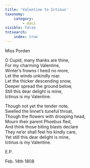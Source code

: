 ```yaml
---
title: 'Valentine to Ictinus'
taxonomy:
    category:
        - docs
visible: false
tntsearch:
    index: true
---
```


<div class="author">Miss Porden</div>

O Cupid, many thanks are thine,  
For my charming Valentine,  
Winter’s frowns I heed no more,  
Let the winds unkindly roar.  
Let the thicker descending snow,  
Deeper spread the ground below,  
Still this dear delight is mine,  
Ictinus is my Valentine.  

Though not yet the tender note,  
Swelled the linnet’s tuneful throat,  
Though the flowers with drooping head,  
Mourn their parent Phoebus fled,  
And think those biting blasts declare  
They ne’er shall feel his kindly care,  
Yet still this dear delight is mine,  
Ictinus is my Valentine.  

E.P.

Feb. 14th 1808
